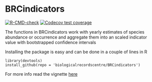 # BRCindicators
<!-- badges: start -->
[![R-CMD-check](https://github.com/BiologicalRecordsCentre/BRCindicators/actions/workflows/R-CMD-check.yaml/badge.svg)](https://github.com/BiologicalRecordsCentre/BRCindicators/actions/workflows/R-CMD-check.yaml)
[![Codecov test coverage](https://codecov.io/gh/biologicalrecordscentre/BRCindicators/branch/master/graph/badge.svg)](https://codecov.io/gh/biologicalrecordscentre/BRCindicators?branch=master)
<!-- badges: end -->


The functions in BRCindicators work with yearly estimates of species abundance or occurrence and aggregate them into an scaled indicator value with bootstrapped confidence intervals 

Installing the package is easy and can be done in a couple of lines in R

    library(devtools)
    install_github(repo = 'biologicalrecordscentre/BRCindicators')

For more info read the vignette [here](https://biologicalrecordscentre.github.io/BRCindicators/articles/vignette.html) 

